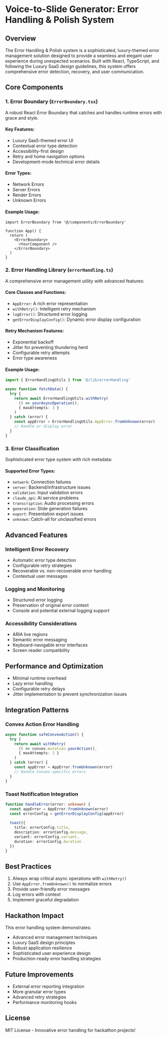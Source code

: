 # Voice-to-Slide Generator: Error Handling & Polish System

## Overview

The Error Handling & Polish system is a sophisticated, luxury-themed error management solution designed to provide a seamless and elegant user experience during unexpected scenarios. Built with React, TypeScript, and following the Luxury SaaS design guidelines, this system offers comprehensive error detection, recovery, and user communication.

## Core Components

### 1. Error Boundary (`ErrorBoundary.tsx`)

A robust React Error Boundary that catches and handles runtime errors with grace and style.

#### Key Features:
- Luxury SaaS-themed error UI
- Contextual error type detection
- Accessibility-first design
- Retry and home navigation options
- Development-mode technical error details

#### Error Types:
- Network Errors
- Server Errors
- Render Errors
- Unknown Errors

#### Example Usage:
```tsx
import ErrorBoundary from '@/components/ErrorBoundary'

function App() {
  return (
    <ErrorBoundary>
      <YourComponent />
    </ErrorBoundary>
  )
}
```

### 2. Error Handling Library (`errorHandling.ts`)

A comprehensive error management utility with advanced features:

#### Core Classes and Functions:
- `AppError`: A rich error representation
- `withRetry()`: Intelligent retry mechanism
- `logError()`: Structured error logging
- `getErrorDisplayConfig()`: Dynamic error display configuration

#### Retry Mechanism Features:
- Exponential backoff
- Jitter for preventing thundering herd
- Configurable retry attempts
- Error type awareness

#### Example Usage:
```typescript
import { ErrorHandlingUtils } from '@/lib/errorHandling'

async function fetchData() {
  try {
    return await ErrorHandlingUtils.withRetry(
      () => yourAsyncOperation(),
      { maxAttempts: 3 }
    )
  } catch (error) {
    const appError = ErrorHandlingUtils.AppError.fromUnknown(error)
    // Handle or display error
  }
}
```

### 3. Error Classification

Sophisticated error type system with rich metadata:

#### Supported Error Types:
- `network`: Connection failures
- `server`: Backend/infrastructure issues
- `validation`: Input validation errors
- `claude_api`: AI service problems
- `transcription`: Audio processing errors
- `generation`: Slide generation failures
- `export`: Presentation export issues
- `unknown`: Catch-all for unclassified errors

## Advanced Features

### Intelligent Error Recovery
- Automatic error type detection
- Configurable retry strategies
- Recoverable vs. non-recoverable error handling
- Contextual user messages

### Logging and Monitoring
- Structured error logging
- Preservation of original error context
- Console and potential external logging support

### Accessibility Considerations
- ARIA live regions
- Semantic error messaging
- Keyboard-navigable error interfaces
- Screen reader compatibility

## Performance and Optimization

- Minimal runtime overhead
- Lazy error handling
- Configurable retry delays
- Jitter implementation to prevent synchronization issues

## Integration Patterns

### Convex Action Error Handling
```typescript
async function safeConvexAction() {
  try {
    return await withRetry(
      () => convex.mutation.yourAction(),
      { maxAttempts: 2 }
    )
  } catch (error) {
    const appError = AppError.fromUnknown(error)
    // Handle Convex-specific errors
  }
}
```

### Toast Notification Integration
```typescript
function handleError(error: unknown) {
  const appError = AppError.fromUnknown(error)
  const errorConfig = getErrorDisplayConfig(appError)
  
  toast({
    title: errorConfig.title,
    description: errorConfig.message,
    variant: errorConfig.variant,
    duration: errorConfig.duration
  })
}
```

## Best Practices

1. Always wrap critical async operations with `withRetry()`
2. Use `AppError.fromUnknown()` to normalize errors
3. Provide user-friendly error messages
4. Log errors with context
5. Implement graceful degradation

## Hackathon Impact

This error handling system demonstrates:
- Advanced error management techniques
- Luxury SaaS design principles
- Robust application resilience
- Sophisticated user experience design
- Production-ready error handling strategies

## Future Improvements
- External error reporting integration
- More granular error types
- Advanced retry strategies
- Performance monitoring hooks

## License
MIT License - Innovative error handling for hackathon projects!